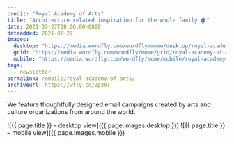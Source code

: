 ```yaml
---
credit: "Royal Academy of Arts"
title: "Architecture related inspiration for the whole family 🏠"
date: 2021-07-27T00:00:00-0800
dateadded: 2021-07-27
images:
  desktop: "https://media.wordfly.com/wordfly/mome/desktop/royal-academy-of-arts.jpg"
  grid: "https://media.wordfly.com/wordfly/mome/grid/royal-academy-of-arts.jpg"
  mobile: "https://media.wordfly.com/wordfly/mome/mobile/royal-academy-of-arts.jpg"
tags:
  - newsletter
permalink: /emails/royal-academy-of-arts/
archiveurl: https://wfly.co/Zp30T
---
```

We feature thoughtfully designed email campaigns created by arts and culture organizations from around the world.

![{{ page.title }} – desktop view]({{ page.images.desktop }})
![{{ page.title }} – mobile view]({{ page.images.mobile }})
